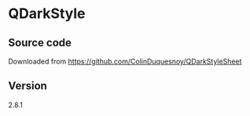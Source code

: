 # QDarkStyle

## Source code

Downloaded from https://github.com/ColinDuquesnoy/QDarkStyleSheet

## Version

2.8.1